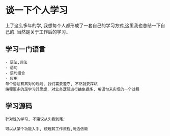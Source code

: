 # 谈一下个人学习
上了这么多年的学, 我想每个人都形成了一套自己的学习方式,这里我也总结一下自己的. 当然是关于工作后的学习...

## 学习一门语言
```
- 语法,词法
- 语句
- 语句组合
- 应用
每个语法有其对的规则, 我们需要遵守, 不然就要踩坑
编程更多的是学习其思想, 对业务逻辑进行抽象提炼, 用语句来实现的一个过程
```

## 学习源码
```
针对性的学习, 不建议从头看到尾;

可以从某个功能入手, 梳理其工作流程,周边依赖
```